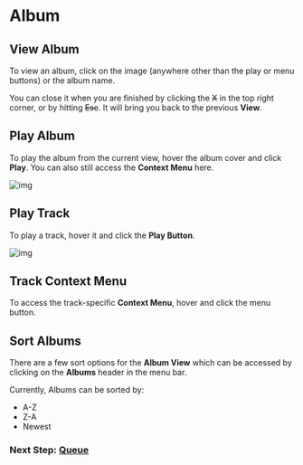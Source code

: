 # Album

## View Album

To view an album, click on the image (anywhere other than the play or menu buttons) or the album name.

You can close it when you are finished by clicking the ~~X~~ in the top right corner, or by hitting ~~Esc~~. It will bring you back to the previous **View**.

## Play Album

To play the album from the current view, hover the album cover and click **Play**. You can also still access the **Context Menu** here.

![img](/screenshots/15_albums_open-hover.png)

## Play Track

To play a track, hover it and click the **Play Button**.

![img](/screenshots/20_albums_play-song.png)

## Track Context Menu

To access the track-specific **Context Menu**, hover and click the menu button.

## Sort Albums

There are a few sort options for the **Album View** which can be accessed by clicking on the **Albums** header in the menu bar.

Currently, Albums can be sorted by:
- A-Z
- Z-A
- Newest

### Next Step: **[Queue](https://voltra.co/docs/queue/)**
